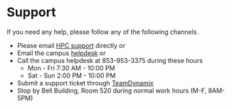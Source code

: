 # Support

If you need any help, please follow any of the following channels.

- Please email [HPC support](mailto:temelsob@cofc.edu) directly or
- Email the campus [helpdesk](mailto:helpdesk@cofc.edu) or 
- Call the campus helpdesk at 853-953-3375 during these hours
  - Mon - Fri 7:30 AM - 10:00 PM
  - Sat - Sun 2:00 PM - 10:00 PM
- Submit a support ticket through [TeamDynamix](https://cofc.teamdynamix.com) 
- Stop by Bell Building, Room 520 during normal work hours (M-F, 8AM-5PM)
